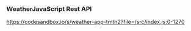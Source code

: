 ### WeatherJavaScript Rest API

https://codesandbox.io/s/weather-app-tmth2?file=/src/index.js:0-1270
